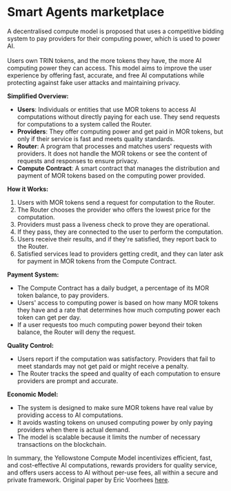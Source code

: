 # Smart Agents marketplace

A decentralised compute model is proposed that uses a competitive bidding system to pay providers for their computing power, which is used to power AI. \
\
Users own TRIN tokens, and the more tokens they have, the more AI computing power they can access. This model aims to improve the user experience by offering fast, accurate, and free AI computations while protecting against fake user attacks and maintaining privacy.

**Simplified Overview:**

* **Users**: Individuals or entities that use MOR tokens to access AI computations without directly paying for each use. They send requests for computations to a system called the Router.
* **Providers**: They offer computing power and get paid in MOR tokens, but only if their service is fast and meets quality standards.
* **Router**: A program that processes and matches users' requests with providers. It does not handle the MOR tokens or see the content of requests and responses to ensure privacy.
* **Compute Contract**: A smart contract that manages the distribution and payment of MOR tokens based on the computing power provided.

**How it Works:**

1. Users with MOR tokens send a request for computation to the Router.
2. The Router chooses the provider who offers the lowest price for the computation.
3. Providers must pass a liveness check to prove they are operational.
4. If they pass, they are connected to the user to perform the computation.
5. Users receive their results, and if they're satisfied, they report back to the Router.
6. Satisfied services lead to providers getting credit, and they can later ask for payment in MOR tokens from the Compute Contract.

**Payment System:**

* The Compute Contract has a daily budget, a percentage of its MOR token balance, to pay providers.
* Users' access to computing power is based on how many MOR tokens they have and a rate that determines how much computing power each token can get per day.
* If a user requests too much computing power beyond their token balance, the Router will deny the request.

**Quality Control:**

* Users report if the computation was satisfactory. Providers that fail to meet standards may not get paid or might receive a penalty.
* The Router tracks the speed and quality of each computation to ensure providers are prompt and accurate.

**Economic Model:**

* The system is designed to make sure MOR tokens have real value by providing access to AI computations.
* It avoids wasting tokens on unused computing power by only paying providers when there is actual demand.
* The model is scalable because it limits the number of necessary transactions on the blockchain.

In summary, the Yellowstone Compute Model incentivizes efficient, fast, and cost-effective AI computations, rewards providers for quality service, and offers users access to AI without per-use fees, all within a secure and private framework. Original paper by Eric Voorhees [here](https://github.com/MorpheusAIs/Docs/blob/main/!KEYDOCS%20README%20FIRST!/Yellowstone%20Compute%20Model.md).
